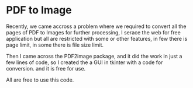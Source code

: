 # PDF to Image

Recently, we came accross a problem where we required to convert all the pages of PDF to Images for further processing, I serace the web for free application but all are restricted with some or other features, in few there is page limit, in some there is file size limit.

Then I came across the PDF2image package, and it did the work in just a few lines of code, so I created the a GUI in tkinter with a code for conversion. and it is free for use.

All are free to use this code.
